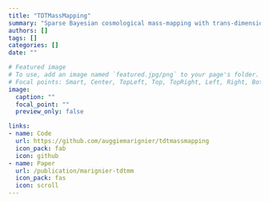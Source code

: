 ```yaml
---
title: "TDTMassMapping"
summary: "Sparse Bayesian cosmological mass-mapping with trans-dimensional trees"
authors: []
tags: []
categories: []
date: ""

# Featured image
# To use, add an image named `featured.jpg/png` to your page's folder.
# Focal points: Smart, Center, TopLeft, Top, TopRight, Left, Right, BottomLeft, Bottom, BottomRight.
image:
  caption: ""
  focal_point: ""
  preview_only: false

links:
- name: Code
  url: https://github.com/auggiemarignier/tdtmassmapping
  icon_pack: fab
  icon: github
- name: Paper
  url: /publication/marignier-tdtmm
  icon_pack: fas
  icon: scroll
---
```


